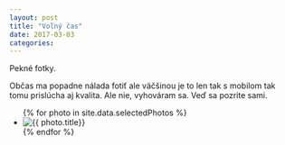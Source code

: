 ```yaml
---
layout: post
title: "Voľný čas"
date: 2017-03-03
categories:
---
```


Pekné fotky.
<!--more-->

Občas ma popadne nálada fotiť ale väčšinou je to len tak s mobilom tak tomu prislúcha aj kvalita. Ale nie, vyhováram sa. Veď sa pozrite sami. 

<ul class="photo-gallery">
{% for photo in site.data.selectedPhotos %}
  <li>
   		<img src="{{ site.image_base }}{{ photo.image_path }}" alt="{{ photo.title}}" />
  </li>
{% endfor %}
</ul>

